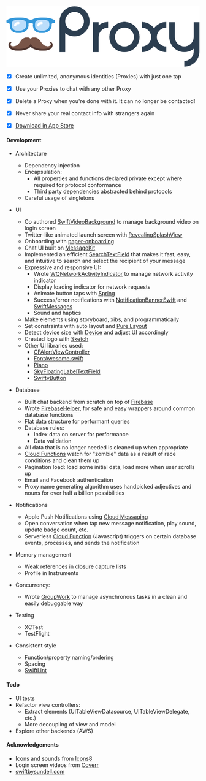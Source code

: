 ![logo](Assets/logo.png)

- [x] Create unlimited, anonymous identities (Proxies) with just one tap
- [x] Use your Proxies to chat with any other Proxy
- [x] Delete a Proxy when you're done with it. It can no longer be contacted!
- [x] Never share your real contact info with strangers again
- [x] [Download in App Store](https://itunes.apple.com/us/app/proxy-messenger/id1368261290?mt=8)


#### Development

- Architecture
  - Dependency injection
  - Encapsulation:
    - All properties and functions declared private except where required for protocol conformance
    - Third party dependencies abstracted behind protocols
  - Careful usage of singletons

- UI
  - Co authored [SwiftVideoBackground](https://github.com/dingwilson/SwiftVideoBackground) to manage background video on login screen
  - Twitter-like animated launch screen with [RevealingSplashView](https://github.com/PiXeL16/RevealingSplashView)
  - Onboarding with [paper-onboarding](https://github.com/Ramotion/paper-onboarding)
  - Chat UI built on [MessageKit](https://cocoapods.org/pods/MessageKit)
  - Implemented an efficient [SearchTextField](https://github.com/apasccon/SearchTextField) that makes it fast, easy, and intuitive to search and select the recipient of your message
  - Expressive and responsive UI:
    - Wrote [WQNetworkActivityIndicator](https://github.com/quanvo87/WQNetworkActivityIndicator) to manage network activity indicator
    - Display loading indicator for network requests
    - Animate button taps with [Spring](https://cocoapods.org/pods/Spring)
    - Success/error notifications with [NotificationBannerSwift](https://github.com/Daltron/NotificationBanner) and [SwiftMessages](https://github.com/SwiftKickMobile/SwiftMessages)
    - Sound and haptics
  - Make elements using storyboard, xibs, and programmatically
  - Set constraints with auto layout and [Pure Layout](https://github.com/PureLayout/PureLayout)
  - Detect device size with [Device](https://github.com/Ekhoo/Device) and adjust UI accordingly
  - Created logo with [Sketch](https://www.sketchapp.com/)
  - Other UI libraries used:
    - [CFAlertViewController](https://github.com/Codigami/CFAlertViewController)
    - [FontAwesome.swift](https://github.com/thii/FontAwesome.swift)
    - [Piano](https://github.com/saoudrizwan/Piano)
    - [SkyFloatingLabelTextField](https://github.com/Skyscanner/SkyFloatingLabelTextField)
    - [SwiftyButton](https://github.com/TakeScoop/SwiftyButton)

- Database
  - Built chat backend from scratch on top of [Firebase](https://firebase.google.com/)
  - Wrote [FirebaseHelper](https://github.com/quanvo87/FirebaseHelper), for safe and easy wrappers around common database functions
  - Flat data structure for performant queries
  - Database rules:
    - Index data on server for performance
    - Data validation
  - All data that is no longer needed is cleaned up when appropriate
  - [Cloud Functions](https://firebase.google.com/docs/functions/) watch for "zombie" data as a result of race conditions and clean them up
  - Pagination load: load some initial data, load more when user scrolls up
  - Email and Facebook authentication
  - Proxy name generating algorithm uses handpicked adjectives and nouns for over half a billion possibilities

- Notifications
  - Apple Push Notifications using [Cloud Messaging](https://firebase.google.com/docs/cloud-messaging/)
  - Open conversation when tap new message notification, play sound, update badge count, etc.
  - Serverless [Cloud Function](https://firebase.google.com/docs/functions/) (Javascript) triggers on certain database events, processes, and sends the notification

- Memory management
  - Weak references in closure capture lists
  - Profile in Instruments

- Concurrency:
  - Wrote [GroupWork](https://github.com/quanvo87/GroupWork) to manage asynchronous tasks in a clean and easily debuggable way

- Testing
  - XCTest
  - TestFlight

- Consistent style
  - Function/property naming/ordering
  - Spacing
  - [SwiftLint](https://github.com/realm/SwiftLint)

#### Todo

- UI tests
- Refactor view controllers:
  - Extract elements (UITableViewDatasource, UITableViewDelegate, etc.)
  - More decoupling of view and model
- Explore other backends (AWS)

#### Acknowledgements

- Icons and sounds from [Icons8](https://icons8.com/)
- Login screen videos from [Coverr](http://coverr.co/)
- [swiftbysundell.com](https://www.swiftbysundell.com/)

